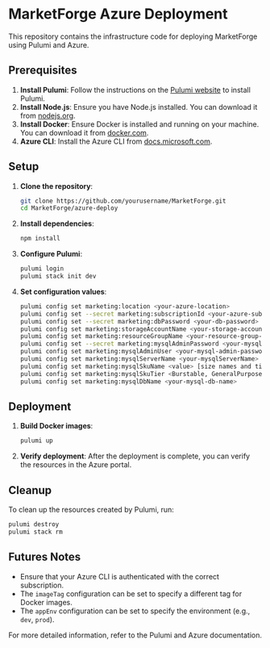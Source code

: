 # MarketForge Azure Deployment

This repository contains the infrastructure code for deploying MarketForge using Pulumi and Azure.

## Prerequisites

1. **Install Pulumi**: Follow the instructions on the [Pulumi website](https://www.pulumi.com/docs/get-started/install/) to install Pulumi.
2. **Install Node.js**: Ensure you have Node.js installed. You can download it from [nodejs.org](https://nodejs.org/).
3. **Install Docker**: Ensure Docker is installed and running on your machine. You can download it from [docker.com](https://www.docker.com/).
4. **Azure CLI**: Install the Azure CLI from [docs.microsoft.com](https://docs.microsoft.com/en-us/cli/azure/install-azure-cli).

## Setup

1. **Clone the repository**:
    ```sh
    git clone https://github.com/yourusername/MarketForge.git
    cd MarketForge/azure-deploy
    ```

2. **Install dependencies**:
    ```sh
    npm install
    ```

3. **Configure Pulumi**:
    ```sh
    pulumi login
    pulumi stack init dev
    ```

4. **Set configuration values**:
    ```sh
    pulumi config set marketing:location <your-azure-location>
    pulumi config set --secret marketing:subscriptionId <your-azure-subscription-id>
    pulumi config set --secret marketing:dbPassword <your-db-password>
    pulumi config set marketing:storageAccountName <your-storage-account-name>
    pulumi config set marketing:resourceGroupName <your-resource-group-name>
    pulumi config set --secret marketing:mysqlAdminPassword <your-mysql-admin-password>
    pulumi config set marketing:mysqlAdminUser <your-mysql-admin-password>
    pulumi config set marketing:mysqlServerName <your-mysqlServerName>
    pulumi config set marketing:mysqlSkuName <value> [size names and tiers](https://learn.microsoft.com/en-us/azure/virtual-machines/sizes/general-purpose/bv1-series?tabs=sizebasic)
    pulumi config set marketing:mysqlSkuTier <Burstable, GeneralPurpose, MemoryOptimized>
    pulumi config set marketing:mysqlDbName <your-mysql-db-name>
    ```

## Deployment

1. **Build Docker images**:
    ```sh
    pulumi up
    ```

2. **Verify deployment**:
    After the deployment is complete, you can verify the resources in the Azure portal.

## Cleanup

To clean up the resources created by Pulumi, run:
```sh
pulumi destroy
pulumi stack rm
```

## Futures Notes

- Ensure that your Azure CLI is authenticated with the correct subscription.
- The `imageTag` configuration can be set to specify a different tag for Docker images.
- The `appEnv` configuration can be set to specify the environment (e.g., `dev`, `prod`).

For more detailed information, refer to the Pulumi and Azure documentation.
